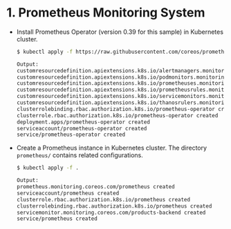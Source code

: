 # 1. Prometheus Monitoring System

- Install Prometheus Operator (version 0.39 for this sample) in Kubernetes cluster.

    ```sh
    $ kubectl apply -f https://raw.githubusercontent.com/coreos/prometheus-operator/v0.39.0/bundle.yaml
  
    Output:
    customresourcedefinition.apiextensions.k8s.io/alertmanagers.monitoring.coreos.com created
    customresourcedefinition.apiextensions.k8s.io/podmonitors.monitoring.coreos.com created
    customresourcedefinition.apiextensions.k8s.io/prometheuses.monitoring.coreos.com created
    customresourcedefinition.apiextensions.k8s.io/prometheusrules.monitoring.coreos.com created
    customresourcedefinition.apiextensions.k8s.io/servicemonitors.monitoring.coreos.com created
    customresourcedefinition.apiextensions.k8s.io/thanosrulers.monitoring.coreos.com created
    clusterrolebinding.rbac.authorization.k8s.io/prometheus-operator created
    clusterrole.rbac.authorization.k8s.io/prometheus-operator created
    deployment.apps/prometheus-operator created
    serviceaccount/prometheus-operator created
    service/prometheus-operator created
    ```

- Create a Prometheus instance in Kubernetes cluster. The directory `prometheus/` contains related configurations.
    ```sh
    $ kubectl apply -f .
  
    Output:
    prometheus.monitoring.coreos.com/prometheus created
    serviceaccount/prometheus created
    clusterrole.rbac.authorization.k8s.io/prometheus created
    clusterrolebinding.rbac.authorization.k8s.io/prometheus created
    servicemonitor.monitoring.coreos.com/products-backend created
    service/prometheus created
    ```